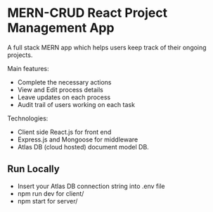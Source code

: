 # MERN-CRUD React Project Management App

A full stack MERN app which helps users keep track of their ongoing projects.

Main features:

- Complete the necessary actions
- View and Edit process details
- Leave updates on each process
- Audit trail of users working on each task

Technologies:
- Client side React.js for front end
- Express.js and Mongoose for middleware
- Atlas DB (cloud hosted) document model DB.

## Run Locally

- Insert your Atlas DB connection string into .env file
- npm run dev for client/
- npm start for server/

